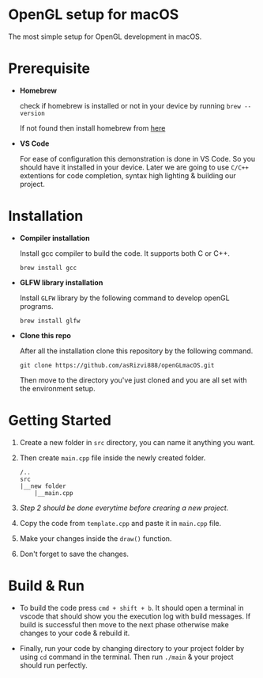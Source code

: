 # OpenGL setup for macOS
The most simple setup for OpenGL development in macOS.

# Prerequisite
- <b>Homebrew</b>

    check if homebrew is installed or not in your device by running `brew --version`

    If not found then install homebrew from [here]("https://brew.sh/")

- <b>VS Code</b>

    For ease of configuration this demonstration is done in VS Code. So you should have it installed in your device. Later we are going to use `C/C++` extentions for code completion, syntax high lighting & building our project.

# Installation

- <b>Compiler installation</b>

    Install gcc compiler to build the code. It supports both C or C++.

    ```
    brew install gcc
    ```

- <b>GLFW library installation</b>

    Install `GLFW` library by the following command to develop openGL programs.

    ```
    brew install glfw
    ```

- <b>Clone this repo</b>

    After all the installation clone this repository by the following command.

    ```
    git clone https://github.com/asRizvi888/openGLmacOS.git
    ```
    Then move to the directory you've just cloned and you are all set with the environment setup.

# Getting Started

1. Create a new folder in `src` directory, you can name it anything you want.

2. Then create `main.cpp` file inside the newly created folder.

    ```
    /..
    src
    |__new folder
        |__main.cpp
    ```

3. *Step 2 should be done everytime before crearing a new project.*

4. Copy the code from `template.cpp` and paste it in `main.cpp` file.

5. Make your changes inside the `draw()` function.

6. Don't forget to save the changes.

# Build & Run

- To build the code press `cmd + shift + b`. It should open a terminal in vscode that should show you the execution log with build messages. If build is successful then move to the next phase otherwise make changes to your code & rebuild it.

- Finally, run your code by changing directory to your project folder by using `cd` command in the terminal. Then run `./main` & your project should run perfectly.


